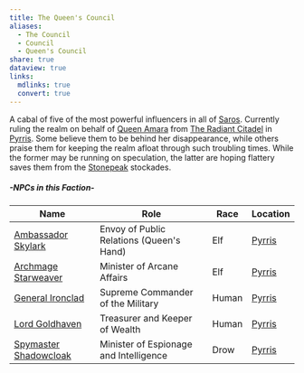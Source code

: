 ```yaml
---
title: The Queen's Council
aliases:
  - The Council
  - Council
  - Queen's Council
share: true
dataview: true
links:
  mdlinks: true
  convert: true
---
```


A cabal of five of the most powerful influencers in all of [Saros](../History_&%20Lore/A_Brief_Saros_History.md). Currently ruling the realm on behalf of [Queen Amara](../Locations_&%20NPCs/Cities%20&%20Towns/Pyrris/NPCs/Queen_Amara.md) from [The Radiant Citadel](../Locations_&%20NPCs/Cities%20&%20Towns/Pyrris/Locations/The_Radiant_Citadel.md) in [Pyrris](../Locations_&%20NPCs/Cities%20&%20Towns/Pyrris.md). Some believe them to be behind her disappearance, while others praise them for keeping the realm afloat through such troubling times. While the former may be running on speculation, the latter are hoping flattery saves them from the [Stonepeak](../Locations_&%20NPCs/Cities%20&%20Towns/Pyrris/Locations/Stonepeak.md) stockades.

##### -NPCs in this Faction-
| Name                                                                                            | Role                                     | Race  | Location                                              |
| ----------------------------------------------------------------------------------------------- | ---------------------------------------- | ----- | ----------------------------------------------------- |
| [Ambassador Skylark](../Locations_&%20NPCs/Cities%20&%20Towns/Pyrris/NPCs/Ambassador_Skylark.md)       | Envoy of Public Relations (Queen's Hand) | Elf   | [Pyrris](../Locations_&%20NPCs/Cities%20&%20Towns/Pyrris.md) |
| [Archmage Starweaver](../Locations_&%20NPCs/Cities%20&%20Towns/Pyrris/NPCs/Archmage_Starweaver.md)     | Minister of Arcane Affairs               | Elf   | [Pyrris](../Locations_&%20NPCs/Cities%20&%20Towns/Pyrris.md) |
| [General Ironclad](../Locations_&%20NPCs/Cities%20&%20Towns/Pyrris/NPCs/General_Ironclad.md)           | Supreme Commander of the Military        | Human | [Pyrris](../Locations_&%20NPCs/Cities%20&%20Towns/Pyrris.md) |
| [Lord Goldhaven](../Locations_&%20NPCs/Cities%20&%20Towns/Pyrris/NPCs/Lord_Goldhaven.md)               | Treasurer and Keeper of Wealth           | Human | [Pyrris](../Locations_&%20NPCs/Cities%20&%20Towns/Pyrris.md) |
| [Spymaster Shadowcloak](../Locations_&%20NPCs/Cities%20&%20Towns/Pyrris/NPCs/Spymaster_Shadowcloak.md) | Minister of Espionage and Intelligence   | Drow  | [Pyrris](../Locations_&%20NPCs/Cities%20&%20Towns/Pyrris.md) |

